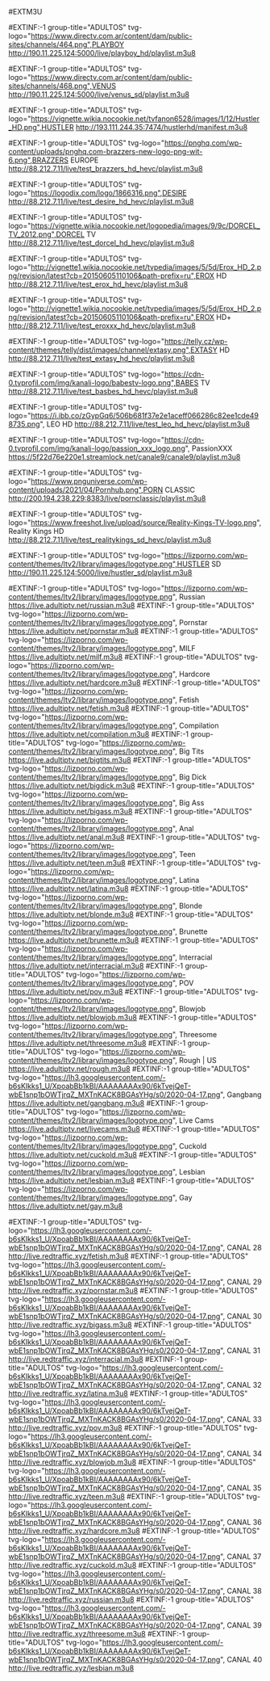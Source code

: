 #EXTM3U


#EXTINF:-1 group-title="ADULTOS" tvg-logo="https://www.directv.com.ar/content/dam/public-sites/channels/464.png",PLAYBOY 
http://190.11.225.124:5000/live/playboy_hd/playlist.m3u8


#EXTINF:-1 group-title="ADULTOS" tvg-logo="https://www.directv.com.ar/content/dam/public-sites/channels/468.png",VENUS 
http://190.11.225.124:5000/live/venus_sd/playlist.m3u8

#EXTINF:-1 group-title="ADULTOS" tvg-logo="https://vignette.wikia.nocookie.net/tvfanon6528/images/1/12/Hustler_HD.png",HUSTLER
http://193.111.244.35:7474/hustlerhd/manifest.m3u8


#EXTINF:-1 group-title="ADULTOS" tvg-logo="https://pnghq.com/wp-content/uploads/pnghq.com-brazzers-new-logo-png-wit-6.png",BRAZZERS EUROPE
http://88.212.7.11/live/test_brazzers_hd_hevc/playlist.m3u8

#EXTINF:-1 group-title="ADULTOS" tvg-logo="https://logodix.com/logo/1866316.png",DESIRE
http://88.212.7.11/live/test_desire_hd_hevc/playlist.m3u8

#EXTINF:-1 group-title="ADULTOS" tvg-logo="https://vignette.wikia.nocookie.net/logopedia/images/9/9c/DORCEL_TV_2012.png",DORCEL TV
http://88.212.7.11/live/test_dorcel_hd_hevc/playlist.m3u8

#EXTINF:-1 group-title="ADULTOS" tvg-logo="http://vignette1.wikia.nocookie.net/tvpedia/images/5/5d/Erox_HD_2.png/revision/latest?cb=20150605110106&path-prefix=ru",EROX HD
http://88.212.7.11/live/test_erox_hd_hevc/playlist.m3u8

#EXTINF:-1 group-title="ADULTOS" tvg-logo="http://vignette1.wikia.nocookie.net/tvpedia/images/5/5d/Erox_HD_2.png/revision/latest?cb=20150605110106&path-prefix=ru",EROX HD+
http://88.212.7.11/live/test_eroxxx_hd_hevc/playlist.m3u8

#EXTINF:-1 group-title="ADULTOS" tvg-logo="https://telly.cz/wp-content/themes/telly/dist/images/channel/extasy.png",EXTASY HD
http://88.212.7.11/live/test_extasy_hd_hevc/playlist.m3u8

#EXTINF:-1 group-title="ADULTOS" tvg-logo="https://cdn-0.tvprofil.com/img/kanali-logo/babestv-logo.png",BABES TV
http://88.212.7.11/live/test_basbes_hd_hevc/playlist.m3u8

#EXTINF:-1 group-title="ADULTOS" tvg-logo="https://i.ibb.co/zGypGq6/506b681f37e2e1aceff066286c82ee1cde498735.png", LEO HD
http://88.212.7.11/live/test_leo_hd_hevc/playlist.m3u8

#EXTINF:-1 group-title="ADULTOS" tvg-logo="https://cdn-0.tvprofil.com/img/kanali-logo/passion_xxx_logo.png", PassionXXX
https://5f22d76e220e1.streamlock.net/canale9/canale9/playlist.m3u8

#EXTINF:-1 group-title="ADULTOS" tvg-logo="https://www.pnguniverse.com/wp-content/uploads/2021/04/Pornhub.png",PORN CLASSIC
http://200.194.238.229:8383/live/pornclassic/playlist.m3u8

#EXTINF:-1 group-title="ADULTOS" tvg-logo="https://www.freeshot.live/upload/source/Reality-Kings-TV-logo.png", Reality Kings HD
http://88.212.7.11/live/test_realitykings_sd_hevc/playlist.m3u8

#EXTINF:-1 group-title="ADULTOS" tvg-logo="https://lizporno.com/wp-content/themes/ltv2/library/images/logotype.png",HUSTLER SD
http://190.11.225.124:5000/live/hustler_sd/playlist.m3u8

#EXTINF:-1 group-title="ADULTOS" tvg-logo="https://lizporno.com/wp-content/themes/ltv2/library/images/logotype.png", Russian
https://live.adultiptv.net/russian.m3u8
#EXTINF:-1 group-title="ADULTOS" tvg-logo="https://lizporno.com/wp-content/themes/ltv2/library/images/logotype.png", Pornstar
https://live.adultiptv.net/pornstar.m3u8
#EXTINF:-1 group-title="ADULTOS" tvg-logo="https://lizporno.com/wp-content/themes/ltv2/library/images/logotype.png",  MILF 
https://live.adultiptv.net/milf.m3u8
#EXTINF:-1 group-title="ADULTOS" tvg-logo="https://lizporno.com/wp-content/themes/ltv2/library/images/logotype.png",  Hardcore
https://live.adultiptv.net/hardcore.m3u8
#EXTINF:-1 group-title="ADULTOS" tvg-logo="https://lizporno.com/wp-content/themes/ltv2/library/images/logotype.png",  Fetish
https://live.adultiptv.net/fetish.m3u8
#EXTINF:-1 group-title="ADULTOS" tvg-logo="https://lizporno.com/wp-content/themes/ltv2/library/images/logotype.png", Compilation
https://live.adultiptv.net/compilation.m3u8
#EXTINF:-1 group-title="ADULTOS" tvg-logo="https://lizporno.com/wp-content/themes/ltv2/library/images/logotype.png",  Big Tits
https://live.adultiptv.net/bigtits.m3u8
#EXTINF:-1 group-title="ADULTOS" tvg-logo="https://lizporno.com/wp-content/themes/ltv2/library/images/logotype.png",  Big Dick 
https://live.adultiptv.net/bigdick.m3u8
#EXTINF:-1 group-title="ADULTOS" tvg-logo="https://lizporno.com/wp-content/themes/ltv2/library/images/logotype.png", Big Ass 
https://live.adultiptv.net/bigass.m3u8
#EXTINF:-1 group-title="ADULTOS" tvg-logo="https://lizporno.com/wp-content/themes/ltv2/library/images/logotype.png", Anal 
https://live.adultiptv.net/anal.m3u8
#EXTINF:-1 group-title="ADULTOS" tvg-logo="https://lizporno.com/wp-content/themes/ltv2/library/images/logotype.png", Teen
https://live.adultiptv.net/teen.m3u8
#EXTINF:-1 group-title="ADULTOS" tvg-logo="https://lizporno.com/wp-content/themes/ltv2/library/images/logotype.png", Latina
https://live.adultiptv.net/latina.m3u8
#EXTINF:-1 group-title="ADULTOS" tvg-logo="https://lizporno.com/wp-content/themes/ltv2/library/images/logotype.png",  Blonde
https://live.adultiptv.net/blonde.m3u8
#EXTINF:-1 group-title="ADULTOS" tvg-logo="https://lizporno.com/wp-content/themes/ltv2/library/images/logotype.png", Brunette 
https://live.adultiptv.net/brunette.m3u8
#EXTINF:-1 group-title="ADULTOS" tvg-logo="https://lizporno.com/wp-content/themes/ltv2/library/images/logotype.png",  Interracial 
https://live.adultiptv.net/interracial.m3u8
#EXTINF:-1 group-title="ADULTOS" tvg-logo="https://lizporno.com/wp-content/themes/ltv2/library/images/logotype.png", POV 
https://live.adultiptv.net/pov.m3u8
#EXTINF:-1 group-title="ADULTOS" tvg-logo="https://lizporno.com/wp-content/themes/ltv2/library/images/logotype.png",  Blowjob
https://live.adultiptv.net/blowjob.m3u8
#EXTINF:-1 group-title="ADULTOS" tvg-logo="https://lizporno.com/wp-content/themes/ltv2/library/images/logotype.png", Threesome
https://live.adultiptv.net/threesome.m3u8
#EXTINF:-1 group-title="ADULTOS" tvg-logo="https://lizporno.com/wp-content/themes/ltv2/library/images/logotype.png",  Rough | US
https://live.adultiptv.net/rough.m3u8
#EXTINF:-1 group-title="ADULTOS" tvg-logo="https://lh3.googleusercontent.com/-b6sKIkks1_U/XpoabBb1kBI/AAAAAAAAx90/6kTvejQeT-wbE1snp1bOWTjrqZ_MXTnKACK8BGAsYHg/s0/2020-04-17.png", Gangbang
https://live.adultiptv.net/gangbang.m3u8
#EXTINF:-1 group-title="ADULTOS" tvg-logo="https://lizporno.com/wp-content/themes/ltv2/library/images/logotype.png",  Live Cams 
https://live.adultiptv.net/livecams.m3u8
#EXTINF:-1 group-title="ADULTOS" tvg-logo="https://lizporno.com/wp-content/themes/ltv2/library/images/logotype.png", Cuckold 
https://live.adultiptv.net/cuckold.m3u8
#EXTINF:-1 group-title="ADULTOS" tvg-logo="https://lizporno.com/wp-content/themes/ltv2/library/images/logotype.png",  Lesbian 
https://live.adultiptv.net/lesbian.m3u8
#EXTINF:-1 group-title="ADULTOS" tvg-logo="https://lizporno.com/wp-content/themes/ltv2/library/images/logotype.png",  Gay 
https://live.adultiptv.net/gay.m3u8

#EXTINF:-1 group-title="ADULTOS" tvg-logo="https://lh3.googleusercontent.com/-b6sKIkks1_U/XpoabBb1kBI/AAAAAAAAx90/6kTvejQeT-wbE1snp1bOWTjrqZ_MXTnKACK8BGAsYHg/s0/2020-04-17.png", CANAL 28
http://live.redtraffic.xyz/fetish.m3u8
#EXTINF:-1 group-title="ADULTOS" tvg-logo="https://lh3.googleusercontent.com/-b6sKIkks1_U/XpoabBb1kBI/AAAAAAAAx90/6kTvejQeT-wbE1snp1bOWTjrqZ_MXTnKACK8BGAsYHg/s0/2020-04-17.png", CANAL 29
http://live.redtraffic.xyz/pornstar.m3u8
#EXTINF:-1 group-title="ADULTOS" tvg-logo="https://lh3.googleusercontent.com/-b6sKIkks1_U/XpoabBb1kBI/AAAAAAAAx90/6kTvejQeT-wbE1snp1bOWTjrqZ_MXTnKACK8BGAsYHg/s0/2020-04-17.png", CANAL 30
http://live.redtraffic.xyz/bigass.m3u8
#EXTINF:-1 group-title="ADULTOS" tvg-logo="https://lh3.googleusercontent.com/-b6sKIkks1_U/XpoabBb1kBI/AAAAAAAAx90/6kTvejQeT-wbE1snp1bOWTjrqZ_MXTnKACK8BGAsYHg/s0/2020-04-17.png", CANAL 31
http://live.redtraffic.xyz/interracial.m3u8
#EXTINF:-1 group-title="ADULTOS" tvg-logo="https://lh3.googleusercontent.com/-b6sKIkks1_U/XpoabBb1kBI/AAAAAAAAx90/6kTvejQeT-wbE1snp1bOWTjrqZ_MXTnKACK8BGAsYHg/s0/2020-04-17.png", CANAL 32
http://live.redtraffic.xyz/latina.m3u8
#EXTINF:-1 group-title="ADULTOS" tvg-logo="https://lh3.googleusercontent.com/-b6sKIkks1_U/XpoabBb1kBI/AAAAAAAAx90/6kTvejQeT-wbE1snp1bOWTjrqZ_MXTnKACK8BGAsYHg/s0/2020-04-17.png", CANAL 33
http://live.redtraffic.xyz/pov.m3u8
#EXTINF:-1 group-title="ADULTOS" tvg-logo="https://lh3.googleusercontent.com/-b6sKIkks1_U/XpoabBb1kBI/AAAAAAAAx90/6kTvejQeT-wbE1snp1bOWTjrqZ_MXTnKACK8BGAsYHg/s0/2020-04-17.png", CANAL 34
http://live.redtraffic.xyz/blowjob.m3u8
#EXTINF:-1 group-title="ADULTOS" tvg-logo="https://lh3.googleusercontent.com/-b6sKIkks1_U/XpoabBb1kBI/AAAAAAAAx90/6kTvejQeT-wbE1snp1bOWTjrqZ_MXTnKACK8BGAsYHg/s0/2020-04-17.png", CANAL 35
http://live.redtraffic.xyz/teen.m3u8
#EXTINF:-1 group-title="ADULTOS" tvg-logo="https://lh3.googleusercontent.com/-b6sKIkks1_U/XpoabBb1kBI/AAAAAAAAx90/6kTvejQeT-wbE1snp1bOWTjrqZ_MXTnKACK8BGAsYHg/s0/2020-04-17.png", CANAL 36
http://live.redtraffic.xyz/hardcore.m3u8
#EXTINF:-1 group-title="ADULTOS" tvg-logo="https://lh3.googleusercontent.com/-b6sKIkks1_U/XpoabBb1kBI/AAAAAAAAx90/6kTvejQeT-wbE1snp1bOWTjrqZ_MXTnKACK8BGAsYHg/s0/2020-04-17.png", CANAL 37
http://live.redtraffic.xyz/cuckold.m3u8
#EXTINF:-1 group-title="ADULTOS" tvg-logo="https://lh3.googleusercontent.com/-b6sKIkks1_U/XpoabBb1kBI/AAAAAAAAx90/6kTvejQeT-wbE1snp1bOWTjrqZ_MXTnKACK8BGAsYHg/s0/2020-04-17.png", CANAL 38
http://live.redtraffic.xyz/russian.m3u8
#EXTINF:-1 group-title="ADULTOS" tvg-logo="https://lh3.googleusercontent.com/-b6sKIkks1_U/XpoabBb1kBI/AAAAAAAAx90/6kTvejQeT-wbE1snp1bOWTjrqZ_MXTnKACK8BGAsYHg/s0/2020-04-17.png", CANAL 39
http://live.redtraffic.xyz/threesome.m3u8
#EXTINF:-1 group-title="ADULTOS" tvg-logo="https://lh3.googleusercontent.com/-b6sKIkks1_U/XpoabBb1kBI/AAAAAAAAx90/6kTvejQeT-wbE1snp1bOWTjrqZ_MXTnKACK8BGAsYHg/s0/2020-04-17.png", CANAL 40
http://live.redtraffic.xyz/lesbian.m3u8

